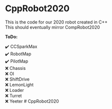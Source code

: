 # CppRobot2020  
  
This is the code for our 2020 robot created in C++  
This should eventually mirror CompRobot2020  
  
**ToDo:**  
  
✔️ CCSparkMax  
✔️ RobotMap  
✔️ PilotMap  
❌ Chassis  
❌ OI  
❌ ShiftDrive  
❌ LemonLight  
❌ Loader  
❌ Turret  
❌ Yeeter  # CppRobot2020

